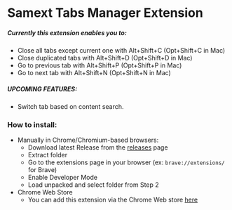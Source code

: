 # Samext Tabs Manager Extension

##### Currently this extension enables you to:
- Close all tabs except current one with Alt+Shift+C (Opt+Shift+C in Mac)
- Close duplicated tabs with Alt+Shift+D (Opt+Shift+D in Mac)
- Go to previous tab with Alt+Shift+P (Opt+Shift+P in Mac)
- Go to next tab with Alt+Shift+N (Opt+Shift+N in Mac)

##### UPCOMING FEATURES:
- Switch tab based on content search.

### How to install:
- Manually in Chrome/Chromium-based browsers:
  - Download latest Release from the [releases](https://github.com/francoserio/samext/releases) page
  - Extract folder
  - Go to the extensions page in your browser (ex: `brave://extensions/` for Brave)
  - Enable Developer Mode
  - Load unpacked and select folder from Step 2
- Chrome Web Store
  - You can add this extension via the Chrome Web store [here](https://chromewebstore.google.com/detail/samext/folkogmaemenfaebhgdnpkminckfppdd)
